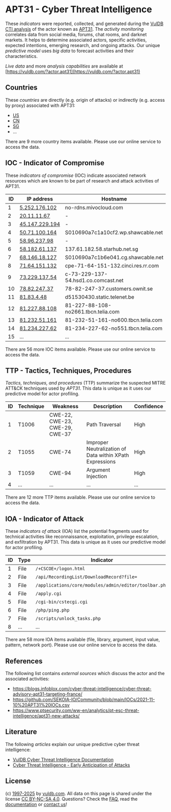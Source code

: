 # APT31 - Cyber Threat Intelligence

These _indicators_ were reported, collected, and generated during the [VulDB CTI analysis](https://vuldb.com/?kb.cti) of the actor known as [APT31](https://vuldb.com/?actor.apt31). The _activity monitoring_ correlates data from social media, forums, chat rooms, and darknet markets. It helps to determine associated actors, specific activities, expected intentions, emerging research, and ongoing attacks. Our unique _predictive model_ uses _big data_ to forecast activities and their characteristics.

_Live data_ and more _analysis capabilities_ are available at [https://vuldb.com/?actor.apt31](https://vuldb.com/?actor.apt31)

## Countries

These _countries_ are directly (e.g. origin of attacks) or indirectly (e.g. access by proxy) associated with APT31:

* [US](https://vuldb.com/?country.us)
* [CN](https://vuldb.com/?country.cn)
* [SG](https://vuldb.com/?country.sg)
* ...

There are 9 more country items available. Please use our online service to access the data.

## IOC - Indicator of Compromise

These _indicators of compromise_ (IOC) indicate associated network resources which are known to be part of research and attack activities of APT31.

ID | IP address | Hostname | Campaign | Confidence
-- | ---------- | -------- | -------- | ----------
1 | [5.252.176.102](https://vuldb.com/?ip.5.252.176.102) | no-rdns.mivocloud.com | - | High
2 | [20.11.11.67](https://vuldb.com/?ip.20.11.11.67) | - | - | High
3 | [45.147.229.194](https://vuldb.com/?ip.45.147.229.194) | - | - | High
4 | [50.71.100.164](https://vuldb.com/?ip.50.71.100.164) | S010690a7c1a10cf2.wp.shawcable.net | - | High
5 | [58.96.237.98](https://vuldb.com/?ip.58.96.237.98) | - | - | High
6 | [58.182.61.137](https://vuldb.com/?ip.58.182.61.137) | 137.61.182.58.starhub.net.sg | - | High
7 | [68.146.18.127](https://vuldb.com/?ip.68.146.18.127) | S010690a7c1b6e041.cg.shawcable.net | - | High
8 | [71.64.151.132](https://vuldb.com/?ip.71.64.151.132) | cpe-71-64-151-132.cinci.res.rr.com | - | High
9 | [73.229.137.54](https://vuldb.com/?ip.73.229.137.54) | c-73-229-137-54.hsd1.co.comcast.net | - | High
10 | [78.82.247.37](https://vuldb.com/?ip.78.82.247.37) | 78-82-247-37.customers.ownit.se | - | High
11 | [81.83.4.48](https://vuldb.com/?ip.81.83.4.48) | d51530430.static.telenet.be | - | High
12 | [81.227.88.108](https://vuldb.com/?ip.81.227.88.108) | 81-227-88-108-no2661.tbcn.telia.com | - | High
13 | [81.232.51.161](https://vuldb.com/?ip.81.232.51.161) | 81-232-51-161-no600.tbcn.telia.com | - | High
14 | [81.234.227.62](https://vuldb.com/?ip.81.234.227.62) | 81-234-227-62-no551.tbcn.telia.com | - | High
15 | ... | ... | ... | ...

There are 56 more IOC items available. Please use our online service to access the data.

## TTP - Tactics, Techniques, Procedures

_Tactics, techniques, and procedures_ (TTP) summarize the suspected MITRE ATT&CK techniques used by _APT31_. This data is unique as it uses our predictive model for actor profiling.

ID | Technique | Weakness | Description | Confidence
-- | --------- | -------- | ----------- | ----------
1 | T1006 | CWE-22, CWE-23, CWE-29, CWE-37 | Path Traversal | High
2 | T1055 | CWE-74 | Improper Neutralization of Data within XPath Expressions | High
3 | T1059 | CWE-94 | Argument Injection | High
4 | ... | ... | ... | ...

There are 12 more TTP items available. Please use our online service to access the data.

## IOA - Indicator of Attack

These _indicators of attack_ (IOA) list the potential fragments used for technical activities like reconnaissance, exploitation, privilege escalation, and exfiltration by APT31. This data is unique as it uses our predictive model for actor profiling.

ID | Type | Indicator | Confidence
-- | ---- | --------- | ----------
1 | File | `/+CSCOE+/logon.html` | High
2 | File | `/api/RecordingList/DownloadRecord?file=` | High
3 | File | `/applications/core/modules/admin/editor/toolbar.php` | High
4 | File | `/apply.cgi` | Medium
5 | File | `/cgi-bin/cstecgi.cgi` | High
6 | File | `/php/ping.php` | High
7 | File | `/scripts/unlock_tasks.php` | High
8 | ... | ... | ...

There are 58 more IOA items available (file, library, argument, input value, pattern, network port). Please use our online service to access the data.

## References

The following list contains _external sources_ which discuss the actor and the associated activities:

* https://blogs.infoblox.com/cyber-threat-intelligence/cyber-threat-advisory-apt31-targeting-france/
* https://github.com/SEKOIA-IO/Community/blob/main/IOCs/2021-11-10%20APT31%20IOCs.csv
* https://www.ptsecurity.com/ww-en/analytics/pt-esc-threat-intelligence/apt31-new-attacks/

## Literature

The following _articles_ explain our unique predictive cyber threat intelligence:

* [VulDB Cyber Threat Intelligence Documentation](https://vuldb.com/?kb.cti)
* [Cyber Threat Intelligence - Early Anticipation of Attacks](https://www.scip.ch/en/?labs.20201022)

## License

(c) [1997-2025](https://vuldb.com/?kb.changelog) by [vuldb.com](https://vuldb.com/?kb.about). All data on this page is shared under the license [CC BY-NC-SA 4.0](https://creativecommons.org/licenses/by-nc-sa/4.0/). Questions? Check the [FAQ](https://vuldb.com/?kb.faq), read the [documentation](https://vuldb.com/?kb) or [contact us](https://vuldb.com/?contact)!
